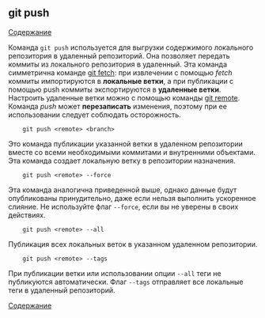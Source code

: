 ## git push

[Содержание](/readme.md)

Команда `git push` используется для выгрузки содержимого локального репозитория в удаленный репозиторий. Она позволяет передать коммиты из локального репозитория в удаленный. Эта команда симметрична команде [git fetch](fetch.md): при извлечении с помощью *fetch* коммиты импортируются в **локальные ветки**, а при публикации с помощью push коммиты экспортируются в **удаленные ветки**. Настроить удаленные ветки можно с помощью команды [git remote](./remote.md). Команда *push* может **перезаписать** изменения, поэтому при ее использовании следует соблюдать осторожность. 

```bash=
    git push <remote> <branch>
```
Это команда публикации указанной ветки в удаленном репозитории вместе со всеми необходимыми коммитами и внутренними объектами. Эта команда создает локальную ветку в репозитории назначения. 

```bash=
    git push <remote> --force
```

Эта команда аналогична приведенной выше, однако данные будут опубликованы принудительно, даже если нельзя выполнить ускоренное слияние. Не используйте флаг `--force`, если вы не уверены в своих действиях.

```bash=
    git push <remote> --all
```
Публикация всех локальных веток в указанном удаленном репозитории.

```bash=
    git push <remote> --tags
```
При публикации ветки или использовании опции `--all` теги не публикуются автоматически. Флаг `--tags` отправляет все локальные теги в удаленный репозиторий.

[Содержание](/readme.md)